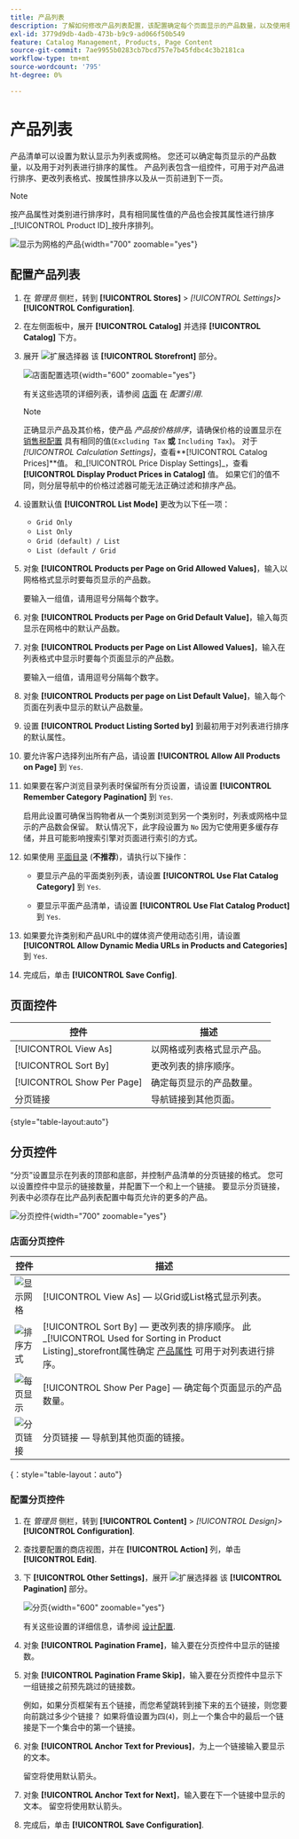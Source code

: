 ```yaml
---
title: 产品列表
description: 了解如何修改产品列表配置，该配置确定每个页面显示的产品数量，以及使用哪个属性对列表进行排序。
exl-id: 3779d9db-4adb-473b-b9c9-ad066f50b549
feature: Catalog Management, Products, Page Content
source-git-commit: 7ae9955b0283cb7bcd757e7b45fdbc4c3b2181ca
workflow-type: tm+mt
source-wordcount: '795'
ht-degree: 0%

---
```


# 产品列表

产品清单可以设置为默认显示为列表或网格。 您还可以确定每页显示的产品数量，以及用于对列表进行排序的属性。 产品列表包含一组控件，可用于对产品进行排序、更改列表格式、按属性排序以及从一页前进到下一页。

>[!NOTE]
>
>按产品属性对类别进行排序时，具有相同属性值的产品也会按其属性进行排序 _[!UICONTROL Product ID]_按升序排列。

![显示为网格的产品](./assets/storefront-catalog-page.png){width="700" zoomable="yes"}

## 配置产品列表

1. 在 _管理员_ 侧栏，转到 **[!UICONTROL Stores]** > _[!UICONTROL Settings]_>**[!UICONTROL Configuration]**.

1. 在左侧面板中，展开 **[!UICONTROL Catalog]** 并选择 **[!UICONTROL Catalog]** 下方。

1. 展开 ![扩展选择器](../assets/icon-display-expand.png) 该 **[!UICONTROL Storefront]** 部分。

   ![店面配置选项](../configuration-reference/catalog/assets/catalog-storefront.png){width="600" zoomable="yes"}

   有关这些选项的详细列表，请参阅 [店面](../configuration-reference/catalog/catalog.md#storefront) 在 _配置引用_.

   >[!NOTE]
   >
   >正确显示产品及其价格，使产品 _产品按价格排序_，请确保价格的设置显示在 [销售税配置](../configuration-reference/sales/tax.md) 具有相同的值(`Excluding Tax` **或** `Including Tax`)。 对于 _[!UICONTROL Calculation Settings]_，查看&#x200B;**[!UICONTROL Catalog Prices]**值。 和_[!UICONTROL Price Display Settings]_，查看 **[!UICONTROL Display Product Prices in Catalog]** 值。 如果它们的值不同，则分层导航中的价格过滤器可能无法正确过滤和排序产品。

1. 设置默认值 **[!UICONTROL List Mode]** 更改为以下任一项：

   - `Grid Only`
   - `List Only`
   - `Grid (default) / List`
   - `List (default / Grid`

1. 对象 **[!UICONTROL Products per Page on Grid Allowed Values]**，输入以网格格式显示时要每页显示的产品数。

   要输入一组值，请用逗号分隔每个数字。

1. 对象 **[!UICONTROL Products per Page on Grid Default Value]**，输入每页显示在网格中的默认产品数。

1. 对象 **[!UICONTROL Products per Page on List Allowed Values]**，输入在列表格式中显示时要每个页面显示的产品数。

   要输入一组值，请用逗号分隔每个数字。

1. 对象 **[!UICONTROL Products per page on List Default Value]**，输入每个页面在列表中显示的默认产品数量。

1. 设置 **[!UICONTROL Product Listing Sorted by]** 到最初用于对列表进行排序的默认属性。

1. 要允许客户选择列出所有产品，请设置 **[!UICONTROL Allow All Products on Page]** 到 `Yes`.

1. 如果要在客户浏览目录列表时保留所有分页设置，请设置 **[!UICONTROL Remember Category Pagination]** 到 `Yes`.

   启用此设置可确保当购物者从一个类别浏览到另一个类别时，列表或网格中显示的产品数会保留。 默认情况下，此字段设置为 `No` 因为它使用更多缓存存储，并且可能影响搜索引擎对页面进行索引的方式。

1. 如果使用 [平面目录](catalog-flat.md) (**不推荐**)，请执行以下操作：

   - 要显示产品的平面类别列表，请设置 **[!UICONTROL Use Flat Catalog Category]** 到 `Yes`.

   - 要显示平面产品清单，请设置 **[!UICONTROL Use Flat Catalog Product]** 到 `Yes`.

1. 如果要允许类别和产品URL中的媒体资产使用动态引用，请设置 **[!UICONTROL Allow Dynamic Media URLs in Products and Categories]** 到 `Yes`.

1. 完成后，单击 **[!UICONTROL Save Config]**.

## 页面控件

| 控件 | 描述 |
|--- |--- |
| [!UICONTROL View As] | 以网格或列表格式显示产品。 |
| [!UICONTROL Sort By] | 更改列表的排序顺序。 |
| [!UICONTROL Show Per Page] | 确定每页显示的产品数量。 |
| 分页链接 | 导航链接到其他页面。 |

{style="table-layout:auto"}

## 分页控件

“分页”设置显示在列表的顶部和底部，并控制产品清单的分页链接的格式。 您可以设置控件中显示的链接数量，并配置下一个和上一个链接。 要显示分页链接，列表中必须存在比产品列表配置中每页允许的更多的产品。

![分页控件](./assets/storefront-pagination-controls.png){width="700" zoomable="yes"}

### 店面分页控件

| 控件 | 描述 |
|--- |--- |
| ![显示网格](./assets/controls-pagination-list-grid.png) | [!UICONTROL View As]  — 以Grid或List格式显示列表。 |
| ![排序方式](./assets/control-pagination-sort-by.png) | [!UICONTROL Sort By]  — 更改列表的排序顺序。 此 _[!UICONTROL Used for Sorting in Product Listing]_storefront属性确定 [产品属性](../catalog/product-attributes.md) 可用于对列表进行排序。 |
| ![每页显示](./assets/control-pagination-show-per-page.png) | [!UICONTROL Show Per Page]  — 确定每个页面显示的产品数量。 |
| ![分页链接](./assets/control-pagination.png) | 分页链接 — 导航到其他页面的链接。 |

{：style=&quot;table-layout：auto&quot;}

### 配置分页控件

1. 在 _管理员_ 侧栏，转到 **[!UICONTROL Content]** > _[!UICONTROL Design]_>**[!UICONTROL Configuration]**.

1. 查找要配置的商店视图，并在 **[!UICONTROL Action]** 列，单击 **[!UICONTROL Edit]**.

1. 下 **[!UICONTROL Other Settings]**，展开 ![扩展选择器](../assets/icon-display-expand.png) 该 **[!UICONTROL Pagination]** 部分。

   ![分页](./assets/config-design-pagination.png){width="600" zoomable="yes"}

   有关这些设置的详细信息，请参阅 [设计配置](../content-design/configuration.md).

1. 对象 **[!UICONTROL Pagination Frame]**，输入要在分页控件中显示的链接数。

1. 对象 **[!UICONTROL Pagination Frame Skip]**，输入要在分页控件中显示下一组链接之前预先跳过的链接数。

   例如，如果分页框架有五个链接，而您希望跳转到接下来的五个链接，则您要向前跳过多少个链接？ 如果将值设置为四(`4`)，则上一个集合中的最后一个链接是下一个集合中的第一个链接。

1. 对象 **[!UICONTROL Anchor Text for Previous]**，为上一个链接输入要显示的文本。

   留空将使用默认箭头。

1. 对象 **[!UICONTROL Anchor Text for Next]**，输入要在下一个链接中显示的文本。 留空将使用默认箭头。

1. 完成后，单击 **[!UICONTROL Save Configuration]**.
